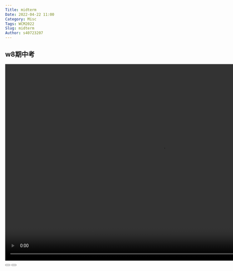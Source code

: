 ```yaml
---
Title: midterm
Date: 2022-04-22 11:00
Category: Misc
Tags: WCM2022
Slug: midterm
Author: s40723207
---
```


<link rel="stylesheet" type="text/css" href="./../cmsimde/static/winkPlayer.css" />

<script type="text/javascript" src="./../cmsimde/static/winkPlayer.js"></script>

w8期中考
---

<script>
var winkVideoData_w8 = { dataVersion: 1, frameRate: 10, buttonFrameLength: 5, buttonFrameOffset: 2, frameStops: { }, };
</script>
</p>
<!-- 接下來將 mp4 檔案從 downloads 目錄取出 -->

<div class="winkVideoContainerClass"><video autoplay="autoplay" class="winkVideoClass" controls="controls" data-dirname="./../cmsimde/static" data-varname="winkVideoData_w8" height="630" muted="true" width="1008">
<source src="./../downloads/blog/w8_project.mp4" type="video/mp4"/></video>
<div class="winkVideoOverlayClass"></div>
<div class="winkVideoControlBarClass"><button class="winkVideoControlBarPlayButtonClass"></button> <button class="winkVideoControlBarPauseButtonClass"></button>
<div class="winkVideoControlBarProgressLeftClass"></div>
<div class="winkVideoControlBarProgressEmptyMiddleClass"></div>
<div class="winkVideoControlBarProgressRightClass"></div>
<div class="winkVideoControlBarProgressFilledMiddleClass"></div>
<div class="winkVideoControlBarProgressThumbClass"></div>
</div>
<div class="winkVideoPlayOverlayClass"></div>
</div>

